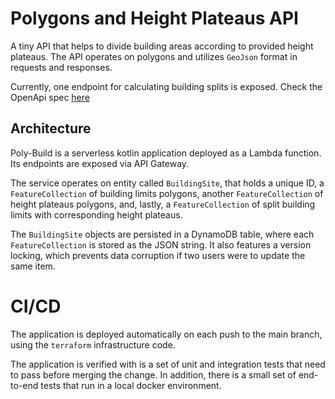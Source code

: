 # Polygons and Height Plateaus API

A tiny API that helps to divide building areas according to provided height plateaus.
The API operates on polygons and utilizes `GeoJson` format in requests and responses.

Currently, one endpoint for calculating building splits is exposed. 
Check the OpenApi spec [here](https://ipqtel8ou1.execute-api.eu-north-1.amazonaws.com/openapi.json)

## Architecture

Poly-Build is a serverless kotlin application deployed as a Lambda function.
Its endpoints are exposed via API Gateway.
 
The service operates on entity called `BuildingSite`, that holds a unique ID, 
a `FeatureCollection` of building limits polygons, another `FeatureCollection` of height plateaus
polygons, and, lastly, a `FeatureCollection` of split building limits with corresponding height plateaus.

The `BuildingSite` objects are persisted in a DynamoDB table, where each `FeatureCollection`
is stored as the JSON string. It also features a version locking, which prevents data corruption 
if two users were to update the same item.

# CI/CD

The application is deployed automatically on each push to the main branch, 
using the `terraform` infrastructure code.

The application is verified with is a set of unit and integration tests that need to pass 
before merging the change. In addition, there is a small set of end-to-end tests that run 
in a local docker environment.

